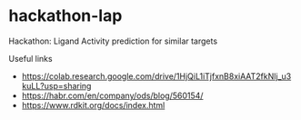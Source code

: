 # hackathon-lap
Hackathon: Ligand Activity prediction for similar targets



Useful links
* https://colab.research.google.com/drive/1HjQiL1iTjfxnB8xiAAT2fkNlj_u3kuLL?usp=sharing
* https://habr.com/en/company/ods/blog/560154/
* https://www.rdkit.org/docs/index.html

